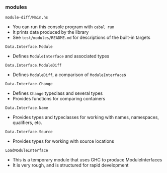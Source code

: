 ### modules

`module-diff/Main.hs`
 - You can run this console program with `cabal run`
 - It prints data produced by the library
 - See `test/modules/README.md` for descriptions of the built-in targets

`Data.Interface.Module`
 - Defines `ModuleInterface` and associated types

`Data.Interface.ModuleDiff`
 - Defines `ModuleDiff`, a comparison of `ModuleInterface`s

`Data.Interface.Change`
 - Defines `Change` typeclass and several types
 - Provides functions for comparing containers

`Data.Interface.Name`
 - Provides types and typeclasses for working with names, namespaces, qualifiers, etc.

`Data.Interface.Source`
 - Provides types for working with source locations

`LoadModuleInterface`
 - This is a temporary module that uses GHC to produce ModuleInterfaces
 - It is very rough, and is structured for rapid development
